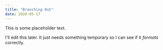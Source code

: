```yaml
---
title: "Branching Out"
date: 2020-05-17
---
```


This is some placeholder text.

I'll edit this later. It just needs something temporary so I can see if it *formats* correctly.
